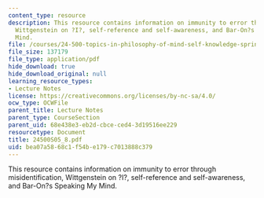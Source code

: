 ```yaml
---
content_type: resource
description: This resource contains information on immunity to error through misidentification,
  Wittgenstein on ?I?, self-reference and self-awareness, and Bar-On?s Speaking My
  Mind.
file: /courses/24-500-topics-in-philosophy-of-mind-self-knowledge-spring-2005/bea07a5868c1f54be179c7013888c379_24500S05_8.pdf
file_size: 137179
file_type: application/pdf
hide_download: true
hide_download_original: null
learning_resource_types:
- Lecture Notes
license: https://creativecommons.org/licenses/by-nc-sa/4.0/
ocw_type: OCWFile
parent_title: Lecture Notes
parent_type: CourseSection
parent_uid: 68e438e3-eb2d-cbce-ced4-3d19516ee229
resourcetype: Document
title: 24500S05_8.pdf
uid: bea07a58-68c1-f54b-e179-c7013888c379
---
```

This resource contains information on immunity to error through misidentification, Wittgenstein on ?I?, self-reference and self-awareness, and Bar-On?s Speaking My Mind.